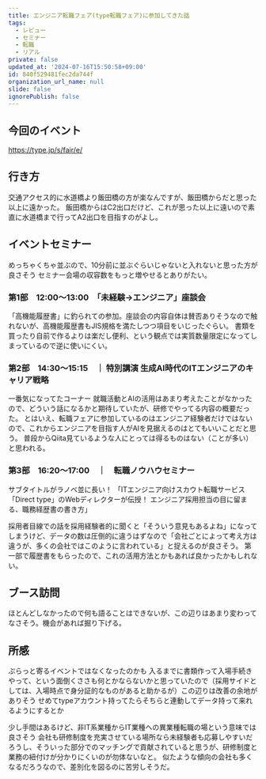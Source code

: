 ```yaml
---
title: エンジニア転職フェア(type転職フェア)に参加してきた話
tags:
  - レビュー
  - セミナー
  - 転職
  - リアル
private: false
updated_at: '2024-07-16T15:50:58+09:00'
id: 840f529481fec2da744f
organization_url_name: null
slide: false
ignorePublish: false
---
```


## 今回のイベント
https://type.jp/s/fair/e/

## 行き方
交通アクセス的に水道橋より飯田橋の方が楽なんですが、飯田橋からだと思った以上に遠かった。
飯田橋からはC2出口だけど、これが思った以上に遠いので素直に水道橋まで行ってA2出口を目指すのがよし。

## イベントセミナー
めっちゃくちゃ並ぶので、10分前に並ぶぐらいじゃないと入れないと思った方が良さそう
セミナー会場の収容数をもっと増やせるとありがたい。

### 第1部　12:00～13:00　「未経験→エンジニア」座談会
「高機能履歴書」に釣られての参加。座談会の内容自体は賛否ありそうなので触れないが、高機能履歴書もJIS規格を満たしつつ項目をいじったぐらい。
書類を買ったり自前で作るよりは楽だし便利、という観点では実質数量限定になってしまっているので逆に使いにくい。

### 第2部　14:30～15:15　｜ 特別講演 生成AI時代のITエンジニアのキャリア戦略
一番気になってたコーナー
就職活動とAIの活用はあまり考えたことがなかったので、どういう話になるかと期待していたが、研修でやってる内容の概要だった。
とはいえ、転職フェアに参加しているのはエンジニア経験者だけではないので、これからエンジニアを目指す人がAIを見据えるのはとてもいいことだと思う。
普段からQiita見ているような人にとっては得るものはない（ことが多い）と思われる。

### 第3部　16:20～17:00　｜　転職ノウハウセミナー
サブタイトルがラノベ並に長い！
「ITエンジニア向けスカウト転職サービス「Direct type」のWebディレクターが伝授！ エンジニア採用担当の目に留まる、職務経歴書の書き方」

採用者目線での話を採用経験者的に聞くと「そういう意見もあるよね」になってしまうけど、データの数は圧倒的に違うはずなので「会社ごとによって考え方は違うが、多くの会社ではこのように言われている」と捉えるのが良さそう。
第一部で履歴書をもらったので、これの活用方法とかもあれば良かったかもしれない。

## ブース訪問
ほとんどしなかったので何も語ることはできないが、この辺りはあまり変わってなさそう。機会があれば掘り下げる。

## 所感
ぷらっと寄るイベントではなくなったのかも
入るまでに書類作って入場手続きやって、という面倒くささも何とかならないかと思っていたので（採用サイドとしては、入場時点で身分証的なものがあると助かるが）この辺りは改善の余地がありそう
せめてtypeアカウント持ってたらそちらと連動してデータ持って来れるようにするとか

少し手間はあるけど、非IT系業種からIT業種への異業種転職の場という意味では良さそう
会社も研修制度を充実させている場所なら未経験者も応募しやすいだろうし、そういった部分でのマッチングで貢献されていると思うが、研修制度と業務の紐付けが分かりにくいのが勿体ないなと。
似たような傾向の会社も多くなるだろうなので、差別化を図るのに苦労しそうだ。

